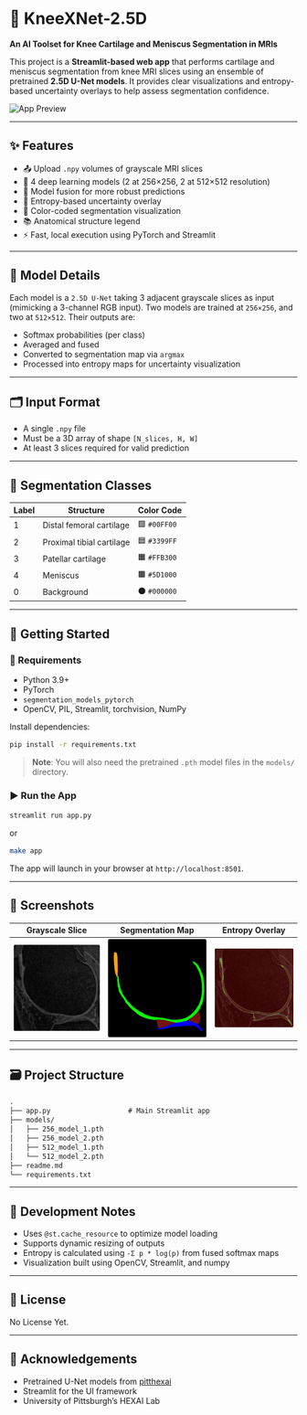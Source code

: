 # 🦿 KneeXNet-2.5D

**An AI Toolset for Knee Cartilage and Meniscus Segmentation in MRIs**

This project is a **Streamlit-based web app** that performs cartilage and meniscus segmentation from knee MRI slices using an ensemble of pretrained **2.5D U-Net models**. It provides clear visualizations and entropy-based uncertainty overlays to help assess segmentation confidence.

![App Preview](https://pitthexai.github.io/assets/img/Pitthexai_logo.png)

---

## ✨ Features

* 📤 Upload `.npy` volumes of grayscale MRI slices
* 🤖 4 deep learning models (2 at 256×256, 2 at 512×512 resolution)
* 🔀 Model fusion for more robust predictions
* 🔎 Entropy-based uncertainty overlay
* 🧠 Color-coded segmentation visualization
* 📚 Anatomical structure legend
* ⚡ Fast, local execution using PyTorch and Streamlit

---

## 🧠 Model Details

Each model is a `2.5D U-Net` taking 3 adjacent grayscale slices as input (mimicking a 3-channel RGB input). Two models are trained at `256×256`, and two at `512×512`. Their outputs are:

* Softmax probabilities (per class)
* Averaged and fused
* Converted to segmentation map via `argmax`
* Processed into entropy maps for uncertainty visualization

---

## 🗂 Input Format

* A single `.npy` file
* Must be a 3D array of shape `[N_slices, H, W]`
* At least 3 slices required for valid prediction

---

## 📁 Segmentation Classes

| Label | Structure                 | Color Code   |
| ----- | ------------------------- | ------------ |
| 1     | Distal femoral cartilage  | 🟩 `#00FF00` |
| 2     | Proximal tibial cartilage | 🟦 `#3399FF` |
| 3     | Patellar cartilage        | 🟧 `#FFB300` |
| 4     | Meniscus                  | 🟫 `#5D1000` |
| 0     | Background                | ⚫ `#000000`  |

---

## 🚀 Getting Started

### 🔧 Requirements

* Python 3.9+
* PyTorch
* `segmentation_models_pytorch`
* OpenCV, PIL, Streamlit, torchvision, NumPy

Install dependencies:

```bash
pip install -r requirements.txt
```

> **Note**: You will also need the pretrained `.pth` model files in the `models/` directory.

### ▶️ Run the App

```bash
streamlit run app.py
```

or

```bash
make app
```

The app will launch in your browser at `http://localhost:8501`.

---

## 📸 Screenshots

| Grayscale Slice          | Segmentation Map     | Entropy Overlay              |
| ------------------------ | -------------------- | ---------------------------- |
| ![slice](docs/slice.png) | ![seg](docs/seg.png) | ![entropy](docs/entropy.png) |

---

## 🗃 Project Structure

```
.
├── app.py                   # Main Streamlit app
├── models/
│   ├── 256_model_1.pth
│   ├── 256_model_2.pth
│   ├── 512_model_1.pth
│   └── 512_model_2.pth
├── readme.md
└── requirements.txt
```

---

## 🧪 Development Notes

* Uses `@st.cache_resource` to optimize model loading
* Supports dynamic resizing of outputs
* Entropy is calculated using `-Σ p * log(p)` from fused softmax maps
* Visualization built using OpenCV, Streamlit, and numpy

---

## 📜 License

No License Yet.

---

## 🙏 Acknowledgements

* Pretrained U-Net models from [pitthexai](https://github.com/pitthexai)
* Streamlit for the UI framework
* University of Pittsburgh’s HEXAI Lab

